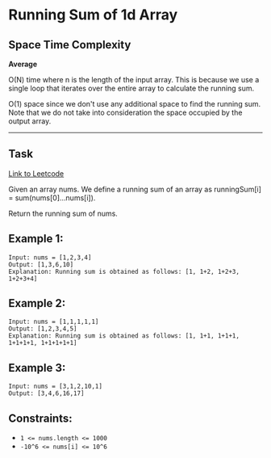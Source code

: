 # Running Sum of 1d Array

## Space Time Complexity

**Average**

O(N) time where n is the length of the input array. This is because we use a single loop that iterates over the entire array to calculate the running sum.

O(1) space since we don't use any additional space to find the running sum. Note that we do not take into consideration the space occupied by the output array.

---

## Task

[Link to Leetcode](https://leetcode.com/problems/least-number-of-unique-integers-after-k-removals/)

Given an array nums. We define a running sum of an array as runningSum[i] = sum(nums[0]…nums[i]).

Return the running sum of nums.

## Example 1:

```
Input: nums = [1,2,3,4]
Output: [1,3,6,10]
Explanation: Running sum is obtained as follows: [1, 1+2, 1+2+3, 1+2+3+4]
```

## Example 2:

```
Input: nums = [1,1,1,1,1]
Output: [1,2,3,4,5]
Explanation: Running sum is obtained as follows: [1, 1+1, 1+1+1, 1+1+1+1, 1+1+1+1+1]
```

## Example 3:

```
Input: nums = [3,1,2,10,1]
Output: [3,4,6,16,17]
```

## Constraints:

- `1 <= nums.length <= 1000`
- `-10^6 <= nums[i] <= 10^6`
